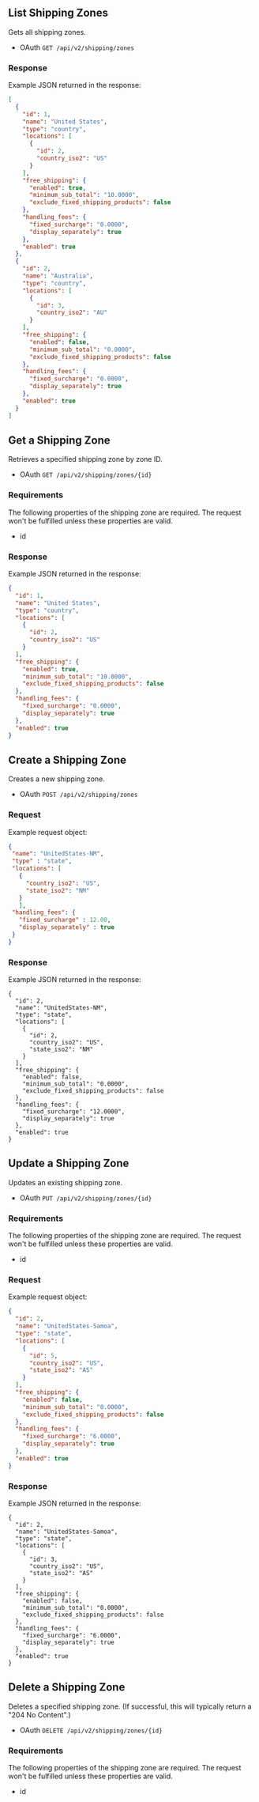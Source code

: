 ## <span class="jumptarget"> List Shipping Zones </span>

Gets all shipping zones.

*   OAuth
`GET /api/v2/shipping/zones`  

### <span class="jumptarget"> Response </span>

Example JSON returned in the response:

```json
[
  {
    "id": 1,
    "name": "United States",
    "type": "country",
    "locations": [
      {
        "id": 2,
        "country_iso2": "US"
      }
    ],
    "free_shipping": {
      "enabled": true,
      "minimum_sub_total": "10.0000",
      "exclude_fixed_shipping_products": false
    },
    "handling_fees": {
      "fixed_surcharge": "0.0000",
      "display_separately": true
    },
    "enabled": true
  },
  {
    "id": 2,
    "name": "Australia",
    "type": "country",
    "locations": [
      {
        "id": 3,
        "country_iso2": "AU"
      }
    ],
    "free_shipping": {
      "enabled": false,
      "minimum_sub_total": "0.0000",
      "exclude_fixed_shipping_products": false
    },
    "handling_fees": {
      "fixed_surcharge": "0.0000",
      "display_separately": true
    },
    "enabled": true
  }
]
```
  
## <span class="jumptarget"> Get a Shipping Zone </span>

Retrieves a specified shipping zone by zone ID.

*   OAuth
`GET /api/v2/shipping/zones/{id}`

### <span class="jumptarget"> Requirements </span>

The following properties of the shipping zone are required. The request won't be fulfilled unless these properties are valid.

* id

### <span class="jumptarget"> Response </span>

Example JSON returned in the response:

```json
{
  "id": 1,
  "name": "United States",
  "type": "country",
  "locations": [
    {
      "id": 2,
      "country_iso2": "US"
    }
  ],
  "free_shipping": {
    "enabled": true,
    "minimum_sub_total": "10.0000",
    "exclude_fixed_shipping_products": false
  },
  "handling_fees": {
    "fixed_surcharge": "0.0000",
    "display_separately": true
  },
  "enabled": true
}
```

## <span class="jumptarget"> Create a Shipping Zone </span>

Creates a new shipping zone.

*   OAuth
`POST /api/v2/shipping/zones`


### <span class="jumptarget"> Request </span>

Example request object:

```json
{
 "name": "UnitedStates-NM",
 "type" : "state",
 "locations": [
   {
     "country_iso2": "US",
     "state_iso2": "NM"
   }
   ],
 "handling_fees": {
   "fixed_surcharge" : 12.00,
   "display_separately" : true
 }
}
```

### <span class="jumptarget"> Response </span>

Example JSON returned in the response:

```
{
  "id": 2,
  "name": "UnitedStates-NM",
  "type": "state",
  "locations": [
    {
      "id": 2,
      "country_iso2": "US",
      "state_iso2": "NM"
    }
  ],
  "free_shipping": {
    "enabled": false,
    "minimum_sub_total": "0.0000",
    "exclude_fixed_shipping_products": false
  },
  "handling_fees": {
    "fixed_surcharge": "12.0000",
    "display_separately": true
  },
  "enabled": true
}
```

## <span class="jumptarget"> Update a Shipping Zone </span>

Updates an existing shipping zone.

*   OAuth
`PUT /api/v2/shipping/zones/{id}`

### <span class="jumptarget"> Requirements </span>

The following properties of the shipping zone are required. The request won't be fulfilled unless these properties are valid.

* id

### <span class="jumptarget"> Request </span>

Example request object:

```json
{
  "id": 2,
  "name": "UnitedStates-Samoa",
  "type": "state",
  "locations": [
    {
      "id": 5,
      "country_iso2": "US",
      "state_iso2": "AS"
    }
  ],
  "free_shipping": {
    "enabled": false,
    "minimum_sub_total": "0.0000",
    "exclude_fixed_shipping_products": false
  },
  "handling_fees": {
    "fixed_surcharge": "6.0000",
    "display_separately": true
  },
  "enabled": true
}
```

### <span class="jumptarget"> Response </span>

Example JSON returned in the response:

```
{
  "id": 2,
  "name": "UnitedStates-Samoa",
  "type": "state",
  "locations": [
    {
      "id": 3,
      "country_iso2": "US",
      "state_iso2": "AS"
    }
  ],
  "free_shipping": {
    "enabled": false,
    "minimum_sub_total": "0.0000",
    "exclude_fixed_shipping_products": false
  },
  "handling_fees": {
    "fixed_surcharge": "6.0000",
    "display_separately": true
  },
  "enabled": true
}
```

## <span class="jumptarget"> Delete a Shipping Zone </span>

Deletes a specified shipping zone. (If successful, this will typically return a "204 No Content".)

*   OAuth
`DELETE /api/v2/shipping/zones/{id}`

### <span class="jumptarget"> Requirements </span>

The following properties of the shipping zone are required. The request won't be fulfilled unless these properties are valid.

* id


